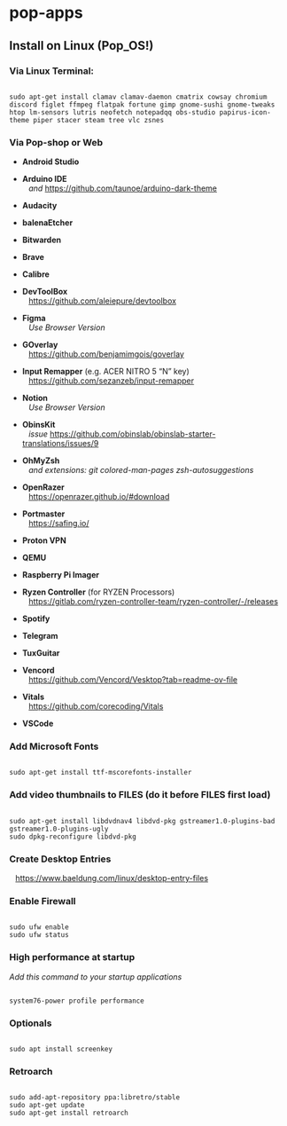 
# pop-apps

## Install on Linux (Pop_OS!)

### Via Linux Terminal:

```

sudo apt-get install clamav clamav-daemon cmatrix cowsay chromium discord figlet ffmpeg flatpak fortune gimp gnome-sushi gnome-tweaks htop lm-sensors lutris neofetch notepadqq obs-studio papirus-icon-theme piper stacer steam tree vlc zsnes

```

### Via Pop-shop or Web

* **Android Studio**

* **Arduino IDE**  
` ` *and* <https://github.com/taunoe/arduino-dark-theme>
 
* **Audacity**

* **balenaEtcher**

* **Bitwarden**

* **Brave**

* **Calibre**  

* **DevToolBox**  
` ` <https://github.com/aleiepure/devtoolbox>

* **Figma**  
` ` *Use Browser Version*

* **GOverlay**  
` ` <https://github.com/benjamimgois/goverlay>

* **Input Remapper** (e.g. ACER NITRO 5 “N” key)  
` ` <https://github.com/sezanzeb/input-remapper>

* **Notion**  
` ` *Use Browser Version*
 
* **ObinsKit**  
` ` *issue* <https://github.com/obinslab/obinslab-starter-translations/issues/9>

* **OhMyZsh**  
` ` *and extensions: git colored-man-pages zsh-autosuggestions*

* **OpenRazer**  
` ` <https://openrazer.github.io/#download>

* **Portmaster**  
` ` <https://safing.io/>
 
* **Proton VPN**

* **QEMU**

* **Raspberry Pi Imager**

* **Ryzen Controller** (for RYZEN Processors)  
` ` <https://gitlab.com/ryzen-controller-team/ryzen-controller/-/releases>
 
* **Spotify**

* **Telegram**

* **TuxGuitar**

* **Vencord**  
` ` <https://github.com/Vencord/Vesktop?tab=readme-ov-file>
 
* **Vitals**  
` ` <https://github.com/corecoding/Vitals>
 
* **VSCode**

### Add Microsoft Fonts

```

sudo apt-get install ttf-mscorefonts-installer

```

### Add video thumbnails to FILES (do it before FILES first load)

```

sudo apt-get install libdvdnav4 libdvd-pkg gstreamer1.0-plugins-bad gstreamer1.0-plugins-ugly
sudo dpkg-reconfigure libdvd-pkg

```

### Create Desktop Entries  
` ` <https://www.baeldung.com/linux/desktop-entry-files>

### Enable Firewall

```

sudo ufw enable
sudo ufw status

```

### High performance at startup

*Add this command to your startup applications*  

```

system76-power profile performance

```

### Optionals

```

sudo apt install screenkey

```

### Retroarch

```

sudo add-apt-repository ppa:libretro/stable
sudo apt-get update
sudo apt-get install retroarch

```
